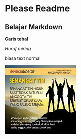 # Please Readme

## Belajar Markdown

**Garis tebal**

*Huruf miring*

biasa text normal

![gambar](iin10.jpg)